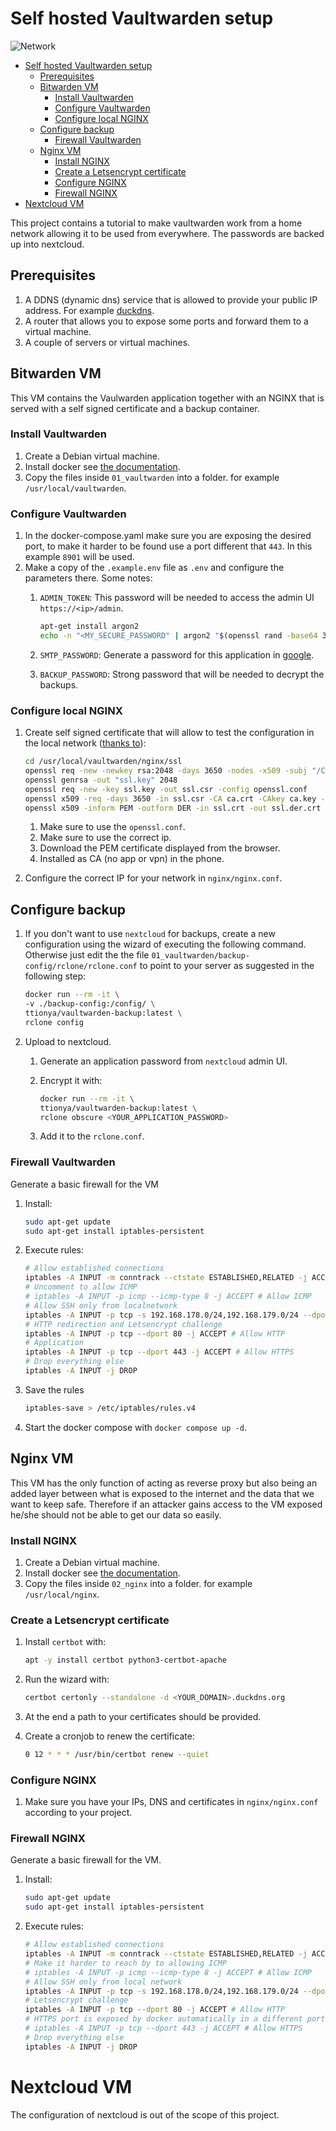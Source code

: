 
# Self hosted Vaultwarden setup


![Network](static/diagram.png)

- [Self hosted Vaultwarden setup](#self-hosted-vaultwarden-setup)
  * [Prerequisites](#prerequisites)
  * [Bitwarden VM](#bitwarden-vm)
    + [Install Vaultwarden](#install-vaultwarden)
    + [Configure Vaultwarden](#configure-vaultwarden)
    + [Configure local NGINX](#configure-local-nginx)
  * [Configure backup](#configure-backup)
    + [Firewall Vaultwarden](#firewall-vaultwarden)
  * [Nginx VM](#nginx-vm)
    + [Install NGINX](#install-nginx)
    + [Create a Letsencrypt certificate](#create-a-letsencrypt-certificate)
    + [Configure NGINX](#configure-nginx)
    + [Firewall NGINX](#firewall-nginx)
- [Nextcloud VM](#nextcloud-vm)


This project contains a tutorial to make vaultwarden work from a home network allowing it to be used from everywhere. The passwords are backed up into nextcloud.


## Prerequisites

1. A DDNS (dynamic dns) service that is allowed to provide your public IP address. For example [duckdns](duckdns.org).
1. A router that allows you to expose some ports and forward them to a virtual machine.
1. A couple of servers or virtual machines.

## Bitwarden VM

This VM contains the Vaulwarden application together with an NGINX that is served with a self signed certificate and a backup container.

### Install Vaultwarden

1. Create a Debian virtual machine.
1. Install docker see [the documentation](https://docs.docker.com/engine/install/debian/).
1. Copy the files inside `01_vaultwarden` into a folder. for example `/usr/local/vaultwarden`.

### Configure Vaultwarden

1. In the docker-compose.yaml make sure you are exposing the desired port, to make it harder to be found use a port different that `443`. In this example `8901` will be used.
1. Make a copy of the `.example.env` file as `.env` and configure the parameters there. Some notes:
    1. `ADMIN_TOKEN`: This password will be needed to access the admin UI `https://<ip>/admin`.

        ```bash
        apt-get install argon2
        echo -n "<MY_SECURE_PASSWORD" | argon2 "$(openssl rand -base64 32)" -e -id -k 65540 -t 3 -p 4 | sed 's#\$#\$\$#g'
        ```

    1. `SMTP_PASSWORD`: Generate a password for this application in [google](https://myaccount.google.com/apppasswords).
    1. `BACKUP_PASSWORD`: Strong password that will be needed to decrypt the backups.

### Configure local NGINX

1. Create self signed certificate that will allow to test the configuration in the local network ([thanks to](https://stackoverflow.com/questions/58500892/install-self-signed-certificates-no-longer-working-in-android-q)):

    ```bash
    cd /usr/local/vaultwarden/nginx/ssl
    openssl req -new -newkey rsa:2048 -days 3650 -nodes -x509 -subj "/C=<YOUR_COUNTRY>/ST=<YOUR_LOCATION>/L=<YOUR_COMPANY>/O=<YOUR_COMPANY>/OU=Engineering/CN=192.168.178.250" -keyout ca.key -out ca.crt
    openssl genrsa -out "ssl.key" 2048
    openssl req -new -key ssl.key -out ssl.csr -config openssl.conf
    openssl x509 -req -days 3650 -in ssl.csr -CA ca.crt -CAkey ca.key -CAcreateserial -extensions v3_req -extfile openssl.conf -out ssl.crt
    openssl x509 -inform PEM -outform DER -in ssl.crt -out ssl.der.crt  

    ```

    1. Make sure to use the `openssl.conf`.
    1. Make sure to use the correct ip.
    1. Download the PEM certificate displayed from the browser.
    1. Installed as CA (no app or vpn) in the phone.
1. Configure the correct IP for your network in `nginx/nginx.conf`.

## Configure backup

1. If you don't want to use `nextcloud` for backups, create a new configuration using the wizard of executing the following command. Otherwise just edit the the file `01_vaultwarden/backup-config/rclone/rclone.conf` to point to your server as suggested in the following step:

    ```bash
    docker run --rm -it \
    -v ./backup-config:/config/ \
    ttionya/vaultwarden-backup:latest \
    rclone config
    ```

1. Upload to nextcloud.
    1. Generate an application password from `nextcloud`  admin UI.
    1. Encrypt it with:

        ```bash
        docker run --rm -it \
        ttionya/vaultwarden-backup:latest \
        rclone obscure <YOUR_APPLICATION_PASSWORD>
        ```

    1. Add it to the `rclone.conf`.

### Firewall Vaultwarden

Generate a basic firewall for the VM

1. Install:

    ```bash
    sudo apt-get update
    sudo apt-get install iptables-persistent
    ```

1. Execute rules:

    ```bash
    # Allow established connections
    iptables -A INPUT -m conntrack --ctstate ESTABLISHED,RELATED -j ACCEPT
    # Uncomment to allow ICMP 
    # iptables -A INPUT -p icmp --icmp-type 8 -j ACCEPT # Allow ICMP
    # Allow SSH only from localnetwork
    iptables -A INPUT -p tcp -s 192.168.178.0/24,192.168.179.0/24 --dport 22 -j ACCEPT
    # HTTP redirection and Letsencrypt challenge
    iptables -A INPUT -p tcp --dport 80 -j ACCEPT # Allow HTTP
    # Application
    iptables -A INPUT -p tcp --dport 443 -j ACCEPT # Allow HTTPS
    # Drop everything else
    iptables -A INPUT -j DROP
    ```

1. Save the rules

    ```bash
    iptables-save > /etc/iptables/rules.v4
    ```

1. Start the docker compose with `docker compose up -d`.

## Nginx VM

This VM has the only function of acting as reverse proxy but also being an added layer between what is exposed to the internet and the data that we want to keep safe. Therefore if an attacker gains access to the VM exposed he/she should not be able to get our data so easily.

### Install NGINX

1. Create a Debian virtual machine.
1. Install docker see [the documentation](https://docs.docker.com/engine/install/debian/).
1. Copy the files inside `02_nginx` into a folder. for example `/usr/local/nginx`.

### Create a Letsencrypt certificate

1. Install `certbot` with:

    ```bash
    apt -y install certbot python3-certbot-apache
    ```

1. Run the wizard with:

    ```bash
    certbot certonly --standalone -d <YOUR_DOMAIN>.duckdns.org
    ```

1. At the end a path to your certificates should be provided.
1. Create a cronjob to renew the certificate:

    ```bash
    0 12 * * * /usr/bin/certbot renew --quiet
    ```

### Configure NGINX

1. Make sure you have your IPs, DNS and certificates in `nginx/nginx.conf` according to your project.

### Firewall NGINX

Generate a basic firewall for the VM.

1. Install:

    ```bash
    sudo apt-get update
    sudo apt-get install iptables-persistent
    ```

1. Execute rules:

    ```bash
    # Allow established connections
    iptables -A INPUT -m conntrack --ctstate ESTABLISHED,RELATED -j ACCEPT
    # Make it harder to reach by to allowing ICMP 
    # iptables -A INPUT -p icmp --icmp-type 8 -j ACCEPT # Allow ICMP
    # Allow SSH only from local network
    iptables -A INPUT -p tcp -s 192.168.178.0/24,192.168.179.0/24 --dport 22 -j ACCEPT
    # Letsencrypt challenge
    iptables -A INPUT -p tcp --dport 80 -j ACCEPT # Allow HTTP
    # HTTPS port is exposed by docker automatically in a different port
    # iptables -A INPUT -p tcp --dport 443 -j ACCEPT # Allow HTTPS
    # Drop everything else
    iptables -A INPUT -j DROP
    ```

# Nextcloud VM

The configuration of nextcloud is out of the scope of this project.
